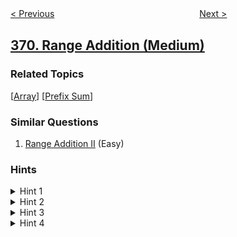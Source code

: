 <!--|This file generated by command(leetcode description); DO NOT EDIT.    |-->
<!--+----------------------------------------------------------------------+-->
<!--|@author    openset <openset.wang@gmail.com>                           |-->
<!--|@link      https://github.com/openset                                 |-->
<!--|@home      https://github.com/openset/leetcode                        |-->
<!--+----------------------------------------------------------------------+-->

[< Previous](../plus-one-linked-list "Plus One Linked List")
　　　　　　　　　　　　　　　　
[Next >](../sum-of-two-integers "Sum of Two Integers")

## [370. Range Addition (Medium)](https://leetcode.com/problems/range-addition "区间加法")



### Related Topics
  [[Array](../../tag/array/README.md)]
  [[Prefix Sum](../../tag/prefix-sum/README.md)]

### Similar Questions
  1. [Range Addition II](../range-addition-ii) (Easy)

### Hints
<details>
<summary>Hint 1</summary>
Thinking of using advanced data structures? You are thinking it too complicated.
</details>

<details>
<summary>Hint 2</summary>
For each update operation, do you really need to update all elements between i and j?
</details>

<details>
<summary>Hint 3</summary>
Update only the first and end element is sufficient.
</details>

<details>
<summary>Hint 4</summary>
The optimal time complexity is O(<b><i>k</i></b> + <b><i>n</i></b>) and uses O(1) extra space.
</details>
